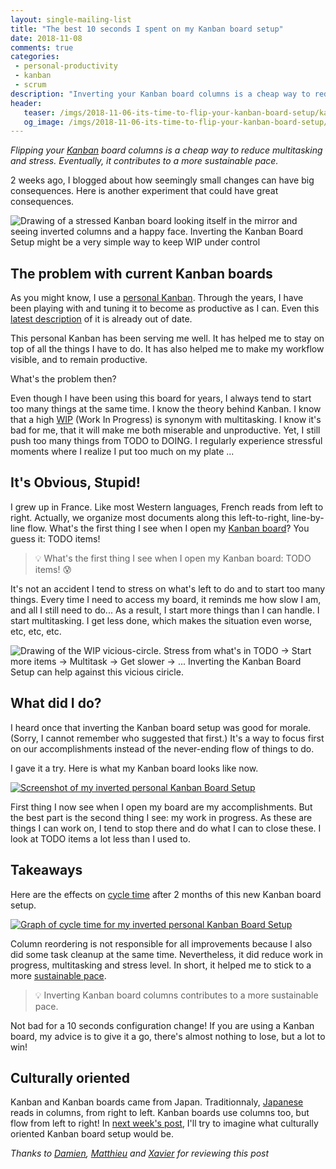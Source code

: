 ```yaml
---
layout: single-mailing-list
title: "The best 10 seconds I spent on my Kanban board setup"
date: 2018-11-08
comments: true
categories:
 - personal-productivity
 - kanban
 - scrum
description: "Inverting your Kanban board columns is a cheap way to reduce multitasking and stress. Eventually, it contributes to a more sustainable pace. By adapting Kanban boards setup to our culture, we can make them highlight what can be finished instead of what can be started!"
header:
   teaser: /imgs/2018-11-06-its-time-to-flip-your-kanban-board-setup/kanban-mirror-teaser.jpeg
   og_image: /imgs/2018-11-06-its-time-to-flip-your-kanban-board-setup/kanban-mirror-og.jpeg
---
```

_Flipping your [Kanban](https://en.wikipedia.org/wiki/Kanban) board columns is a cheap way to reduce multitasking and stress. Eventually, it contributes to a more sustainable pace._

2 weeks ago, I blogged about how seemingly small changes can have big consequences. Here is another experiment that could have great consequences.

![Drawing of a stressed Kanban board looking itself in the mirror and seeing inverted columns and a happy face. Inverting the Kanban Board Setup might be a very simple way to keep WIP under control]({{site.url}}/imgs/2018-11-06-its-time-to-flip-your-kanban-board-setup/kanban-mirror.jpeg)

## The problem with current Kanban boards

As you might know, I use a [personal Kanban](http://personalkanban.com). Through the years, I have been playing with and tuning it to become as productive as I can. Even this [latest description](/my-ultimate-jira-personal-kanban/) of it is already out of date.

This personal Kanban has been serving me well. It has helped me to stay on top of all the things I have to do. It has also helped me to make my workflow visible, and to remain productive.

What's the problem then?

Even though I have been using this board for years, I always tend to start too many things at the same time. I know the theory behind Kanban. I know that a high [WIP](https://en.wikipedia.org/wiki/Work_in_process) (Work In Progress) is synonym with multitasking. I know it's bad for me, that it will make me both miserable and unproductive. Yet, I still push too many things from TODO to DOING. I regularly experience stressful moments where I realize I put too much on my plate ...

## It's Obvious, Stupid!

I grew up in France. Like most Western languages, French reads from left to right. Actually, we organize most documents along this left-to-right, line-by-line flow. What's the first thing I see when I open my [Kanban board](https://en.wikipedia.org/wiki/Kanban_board)? You guess it: TODO items!

> 💡 What's the first thing I see when I open my Kanban board: TODO items! 😰

It's not an accident I tend to stress on what's left to do and to start too many things. Every time I need to access my board, it reminds me how slow I am, and all I still need to do... As a result, I start more things than I can handle. I start multitasking. I get less done, which makes the situation even worse, etc, etc, etc.

![Drawing of the WIP vicious-circle. Stress from what's in TODO -> Start more items -> Multitask -> Get slower -> ... Inverting the Kanban Board Setup can help against this vicious ciricle.]({{site.url}}/imgs/2018-11-06-its-time-to-flip-your-kanban-board-setup/WIP-vicious-circle.jpeg)

## What did I do?

I heard once that inverting the Kanban board setup was good for morale. (Sorry, I cannot remember who suggested that first.) It's a way to focus first on our accomplishments instead of the never-ending flow of things to do.

I gave it a try. Here is what my Kanban board looks like now.

[![Screenshot of my inverted personal Kanban Board Setup]({{site.url}}/imgs/2018-11-06-its-time-to-flip-your-kanban-board-setup/inverted-kanban-setup.jpg)](/imgs/2018-11-06-its-time-to-flip-your-kanban-board-setup/inverted-kanban-setup.png)

First thing I now see when I open my board are my accomplishments. But the best part is the second thing I see: my work in progress. As these are things I can work on, I tend to stop there and do what I can to close these. I look at TODO items a lot less than I used to.

## Takeaways

Here are the effects on [cycle time](https://en.wiktionary.org/wiki/cycle_time) after 2 months of this new Kanban board setup.

[![Graph of cycle time for my inverted personal Kanban Board Setup]({{site.url}}/imgs/2018-11-06-its-time-to-flip-your-kanban-board-setup/cycle-time.jpg)](/imgs/2018-11-06-its-time-to-flip-your-kanban-board-setup/cycle-time.png)

Column reordering is not responsible for all improvements because I also did some task cleanup at the same time. Nevertheless, it did reduce work in progress, multitasking and stress level. In short, it helped me to stick to a more [sustainable pace](http://www.extremeprogramming.org/rules/overtime.html).

> 💡 Inverting Kanban board columns contributes to a more sustainable pace.

Not bad for a 10 seconds configuration change! If you are using a Kanban board, my advice is to give it a go, there's almost nothing to lose, but a lot to win!

## Culturally oriented

Kanban and Kanban boards came from Japan. Traditionnaly, [Japanese](https://en.wikipedia.org/wiki/Japanese_writing_system) reads in columns, from right to left. Kanban boards use columns too, but flow from left to right! In [next week's post](/vertical-kanban-board-setup/), I'll try to imagine what culturally oriented Kanban board setup would be.

_Thanks to [Damien](https://www.linkedin.com/in/damienmenanteau/?originalSubdomain=fr), [Matthieu](https://twitter.com/mattrussa) and [Xavier](https://twitter.com/xcorail?lang=en) for reviewing this post_
